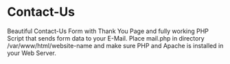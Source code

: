 # Contact-Us
Beautiful Contact-Us Form with Thank You Page and fully working PHP Script that sends form data to your E-Mail. Place mail.php in directory /var/www/html/website-name and make sure PHP and Apache is installed in your Web Server.
